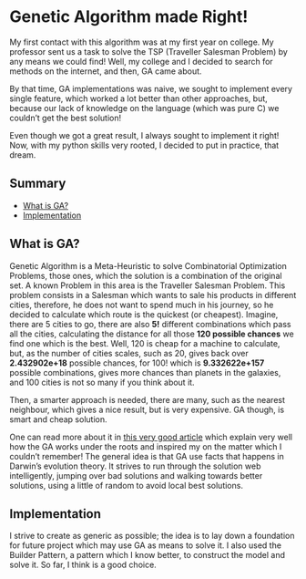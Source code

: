 # Genetic Algorithm made Right!

My first contact with this algorithm was at my first year on college. My professor sent us a task to solve the TSP (Traveller Salesman Problem) by any means we could find! Well, my college and I decided to search for methods on the internet, and then, GA came about. 

By that time, GA implementations was naive, we sought to implement every single feature, which worked a lot better than other approaches, but, because our lack of knowledge on the language (which was pure C) we couldn’t get the best solution!

Even though we got a great result, I always sought to implement it right! Now, with my python skills very rooted, I decided to put in practice, that dream.

## Summary
- [What is GA?](#what-is-ga)
- [Implementation](#implementation)

## What is GA?

Genetic Algorithm is a Meta-Heuristic to solve Combinatorial Optimization Problems, those ones, which the solution is a combination of the original set. A known Problem in this area is the Traveller Salesman Problem. This problem consists in a Salesman which wants to sale his products in different cities, therefore, he does not want to spend much in his journey, so he decided to calculate which route is the quickest (or cheapest). Imagine, there are 5 cities to go, there are also **5!** different combinations which pass all the cities, calculating the distance for all those **120 possible chances** we find one which is the best. Well, 120 is cheap for a machine to calculate, but, as the number of cities scales, such as 20, gives back over **2.432902e+18** possible chances, for 100! which is **9.332622e+157** possible combinations, gives more chances than planets in the galaxies, and 100 cities is not so many if you think about it.

Then, a smarter approach is needed, there are many, such as the nearest neighbour, which gives a nice result, but is very expensive. GA though, is smart and cheap solution.

One can read more about it in [this very good article](https://towardsdatascience.com/introduction-to-optimization-with-genetic-algorithm-2f5001d9964b) which explain very well how the GA works under the roots and inspired my on the matter which I couldn’t remember! The general idea is that GA use facts that happens in Darwin’s evolution theory. It strives to run through the solution web intelligently, jumping over bad solutions and walking towards better solutions, using a little of random to avoid local best solutions.

## Implementation

I strive to create as generic as possible; the idea is to lay down a foundation for future project which may use GA as means to solve it. I also used the Builder Pattern, a pattern which I know better, to construct the model and solve it. So far, I think is a good choice.

